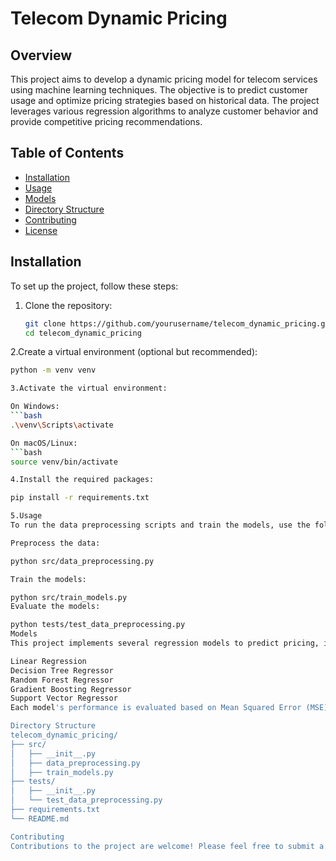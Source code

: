 # Telecom Dynamic Pricing

## Overview

This project aims to develop a dynamic pricing model for telecom services using machine learning techniques. The objective is to predict customer usage and optimize pricing strategies based on historical data. The project leverages various regression algorithms to analyze customer behavior and provide competitive pricing recommendations.

## Table of Contents

- [Installation](#installation)
- [Usage](#usage)
- [Models](#models)
- [Directory Structure](#directory-structure)
- [Contributing](#contributing)
- [License](#license)

## Installation

To set up the project, follow these steps:

1. Clone the repository:
   ```bash
   git clone https://github.com/yourusername/telecom_dynamic_pricing.git
   cd telecom_dynamic_pricing

2.Create a virtual environment (optional but recommended):

   ```bash
   python -m venv venv
   
3.Activate the virtual environment:

   On Windows:
   ```bash
   .\venv\Scripts\activate

   On macOS/Linux:
   ```bash
   source venv/bin/activate
   
4.Install the required packages:

pip install -r requirements.txt

5.Usage
To run the data preprocessing scripts and train the models, use the following commands:

Preprocess the data:

python src/data_preprocessing.py

Train the models:

python src/train_models.py
Evaluate the models:

python tests/test_data_preprocessing.py
Models
This project implements several regression models to predict pricing, including:

Linear Regression
Decision Tree Regressor
Random Forest Regressor
Gradient Boosting Regressor
Support Vector Regressor
Each model's performance is evaluated based on Mean Squared Error (MSE) to determine the best approach for dynamic pricing.

Directory Structure
telecom_dynamic_pricing/
├── src/
│   ├── __init__.py
│   ├── data_preprocessing.py
│   ├── train_models.py
├── tests/
│   ├── __init__.py
│   └── test_data_preprocessing.py
├── requirements.txt
└── README.md

Contributing
Contributions to the project are welcome! Please feel free to submit a pull request or open an issue if you have suggestions, improvements, or bug fixes.
